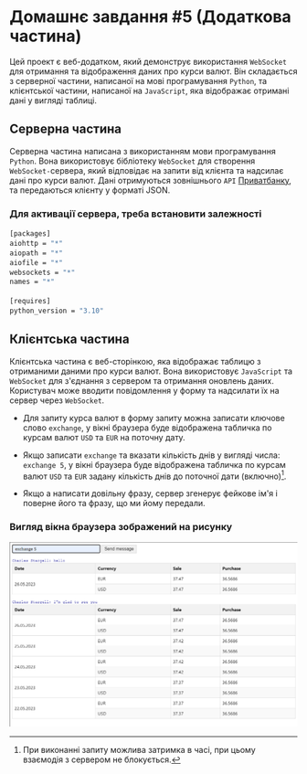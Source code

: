# Домашнє завдання #5 (Додаткова частина)

Цей проект є веб-додатком, який демонструє використання `WebSocket` для отримання та відображення даних про курси валют. Він складається з серверної частини, написаної на мові програмування `Python`, та клієнтської частини, написаної на `JavaScript`, яка відображає отримані дані у вигляді таблиці.

## Серверна частина

Серверна частина написана з використанням мови програмування `Python`. Вона використовує бібліотеку `WebSocket` для створення `WebSocket-`сервера, який відповідає на запити від клієнта та надсилає дані про курси валют. Дані отримуються зовнішнього `API` [Приватбанку](https://api.privatbank.ua/#p24/exchangeArchive), та передаються клієнту у форматі JSON.

### Для активації сервера, треба встановити залежності

```bash
[packages]
aiohttp = "*"
aiopath = "*"
aiofile = "*"
websockets = "*"
names = "*"

[requires]
python_version = "3.10"
```

## Клієнтська частина

Клієнтська частина є веб-сторінкою, яка відображає таблицю з отриманими даними про курси валют. Вона використовує `JavaScript` та `WebSocket` для з'єднання з сервером та отримання оновлень даних. Користувач може вводити повідомлення у форму та надсилати їх на сервер через `WebSocket`.

- Для запиту курса валют в форму запиту можна записати ключове слово `exchange`, у вікні браузера буде відображена табличка по курсам валют `USD` та `EUR` на поточну дату.

- Якщо записати `exchange` та вказати кількість днів у вигляді числа: `exchange 5`, у вікні браузера буде відображена табличка по курсам валют `USD` та `EUR` задану кількість днів до поточної дати (включно)[^1].

- Якщо а написати довільну фразу, сервер згенерує фейкове ім'я і поверне його та фразу, що ми йому передали.

[^1]: При виконанні запиту можлива затримка в часі, при цьому взаємодія з сервером не блокується.

### Вигляд вікна браузера зображений на рисунку

![Вигляд вікна браузера](./pictures/example.png)
